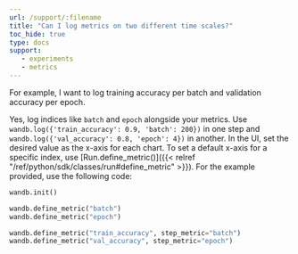 ```yaml
---
url: /support/:filename
title: "Can I log metrics on two different time scales?"
toc_hide: true
type: docs
support:
   - experiments
   - metrics
---
```

For example, I want to log training accuracy per batch and validation accuracy per epoch.

Yes, log indices like `batch` and `epoch` alongside your metrics. Use `wandb.log({'train_accuracy': 0.9, 'batch': 200})` in one step and `wandb.log({'val_accuracy': 0.8, 'epoch': 4})` in another. In the UI, set the desired value as the x-axis for each chart. To set a default x-axis for a specific index, use [Run.define_metric()]({{< relref "/ref/python/sdk/classes/run#define_metric" >}}). For the example provided, use the following code:

```python
wandb.init()

wandb.define_metric("batch")
wandb.define_metric("epoch")

wandb.define_metric("train_accuracy", step_metric="batch")
wandb.define_metric("val_accuracy", step_metric="epoch")
```
